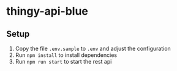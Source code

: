 # thingy-api-blue

## Setup

1.  Copy the file `.env.sample` to `.env` and adjust the configuration
2.  Run `npm install` to install dependencies
3.  Run `npm run start` to start the rest api
